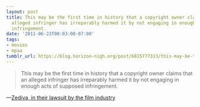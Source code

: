 ```yaml
---
layout: post
title: This may be the first time in history that a copyright owner claims that an
  alleged infringer has irreparably harmed it by not engaging in enough acts of supposed
  infringement.
date: '2011-06-23T00:03:00-07:00'
tags:
- movies
- mpaa
tumblr_url: https://blog.horizon-nigh.org/post/6815777313/this-may-be-the-first-time-in-history-that-a
---
```

> This may be the first time in history that a copyright owner claims that an alleged infringer has irreparably harmed it by not engaging in enough acts of supposed infringement.

—[Zediva, in their lawsuit by the film industry](http://www.webcitation.org/query?url=http%3A%2F%2Fwww.wired.com%2Fepicenter%2F2011%2F06%2Fzediva-strikes-back%2F&date=2011-06-23)
